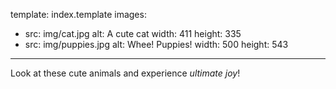 template: index.template
images:
 - src: img/cat.jpg
   alt: A cute cat
   width: 411
   height: 335
 - src: img/puppies.jpg
   alt: Whee! Puppies!
   width: 500
   height: 543
---
Look at these cute animals and experience *ultimate joy*!

